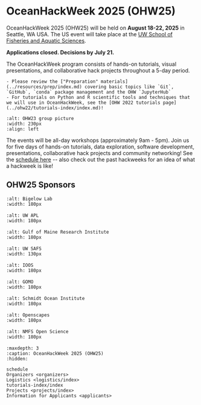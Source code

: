 # OceanHackWeek 2025 (OHW25)

OceanHackWeek 2025 (OHW25) will be held on **August 18-22, 2025** in Seattle, WA USA. The US event will take place at the [UW School of Fisheries and Aquatic Sciences](https://fish.uw.edu/).

<!--
[Applications are open](https://docs.google.com/forms/d/1Mb72g93TySkyG_ls1Ql_wGEgynbUTI1YF_QJm4Mivv0/viewform?edit_requested=true) through July 14th.
-->
**Applications closed. Decisions by July 21.**

The OceanHackWeek program consists of hands-on tutorials, visual presentations, and collaborative hack projects throughout a 5-day period.

```{admonition} Technical preparations and background for OceanHackWeek!
- Please review the ["Preparation" materials](../resources/prep/index.md) covering basic topics like `Git`, `GitHub`, `conda` package management and the OHW `JupyterHub`
- For tutorials on Python and R scientific tools and techniques that we will use in OceanHackWeek, see the [OHW 2022 tutorials page](../ohw22/tutorials-index/index.md)!
```

```{image} ../assets/images/ohw_hacking/ohw23-group-pic.jpeg
:alt: OHW23 group picture
:width: 230px
:align: left
```

The events will be all-day workshops (approximately 9am - 5pm). Join us for five days of hands-on tutorials, data exploration, software development, presentations, collaborative hack projects and community networking! See the [schedule here](schedule.md) -- also check out the past hackweeks for an idea of what a hackweek is like!

<!-- ```{admonition} UPDATE THIS INFORMATION TO OHW25 CONTEXT!!
:class: important
- See the [ohw23 index page](../ohw23) as a template to content for this page, though the parts about the hybrid nature don't apply
- Will you list the Australia event here, too?
- Remove the admonition box below if applications for volunteers have closed
``` -->



## OHW25 Sponsors

<div class="row">
  <div class="col-4" style="margin-bottom: 1rem">

  ```{image} ../assets/images/BigelowLabs.png
  :alt: Bigelow Lab
  :width: 180px
  ```

  </div>
  <div class="col-4" style="margin-bottom: 1rem">

  ```{image} ../assets/images/apl_logo_blue.jpg
  :alt: UW APL
  :width: 180px
  ```

  </div>
  <div class="col-4" style="margin-bottom: 1rem">

  ```{image} ../assets/images/logos/GMRI.png
  :alt: Gulf of Maine Research Institute
  :width: 180px
  ```

  </div>
</div>

<div class="row">
  <div class="col-4" style="margin-bottom: 1rem">

  ```{image} ../assets/images/logos/UW-SAFS.png
  :alt: UW SAFS
  :width: 130px
  ```

  </div>

  <div class="col-4" style="margin-bottom: 1rem">

  ```{image} ../assets/images/ioos_logo.jpg
  :alt: IOOS
  :width: 180px
  ```

  </div>
  <div class="col-4" style="margin-bottom: 1rem">

  ```{image} ../assets/images/logos/GOMO_Horizontal_Lockup_Logo_in_Blue.png
  :alt: GOMO
  :width: 180px
  ```

  </div>
  <div class="col-4" style="margin-bottom: 1rem">

  ```{image} ../assets/images/logos/SOI-Logo-fullcolor-brand-V3.jpg
  :alt: Schmidt Ocean Institute
  :width: 180px
  ```

  </div>

  <div class="col-4" style="margin-bottom: 1rem">

  ```{image} ../assets/images/logos/openscapes.png
  :alt: Openscapes
  :width: 180px
  ```

  </div>
  
  <div class="col-4" style="margin-bottom: 1rem">

  ```{image} ../assets/images/logos/nmfs-opensci.png
  :alt: NMFS Open Science
  :width: 180px
  ```

  </div>
  
  </div>



```{toctree}
:maxdepth: 3
:caption: OceanHackWeek 2025 (OHW25)
:hidden:

schedule
Organizers <organizers>
Logistics <logistics/index>
tutorials-index/index
Projects <projects/index>
Information for Applicants <applicants>
```
